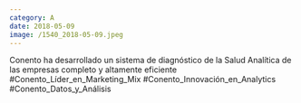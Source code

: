 ```yaml
--- 
category: A 
date: 2018-05-09 
image: /1540_2018-05-09.jpeg 
--- 
```


Conento ha desarrollado un sistema de diagnóstico de la Salud Analítica de las empresas completo y altamente eficiente #Conento_Líder_en_Marketing_Mix 	#Conento_Innovación_en_Analytics	#Conento_Datos_y_Análisis